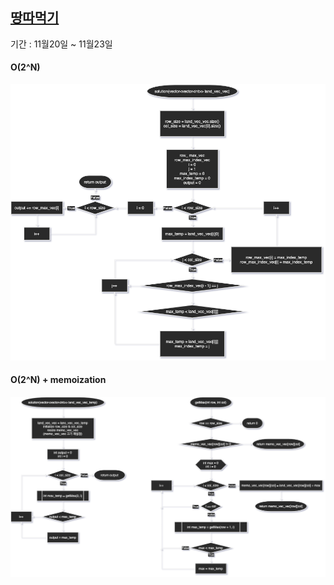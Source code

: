 ## [땅따먹기](https://programmers.co.kr/learn/courses/30/lessons/12913)
기간 : 11월20일 ~ 11월23일

#### O(2^N)
![before](https://github.com/hyunmindev/PS_Ground-Picking/blob/main/ground%20picking-before.png)


#### O(2^N) + memoization
![after](https://github.com/hyunmindev/PS_Ground-Picking/blob/main/ground%20picking-after.png)
